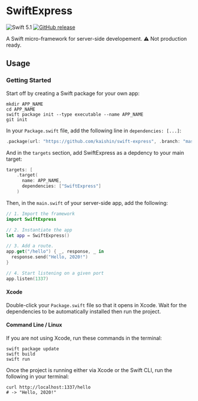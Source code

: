 # SwiftExpress
![Swift 5.1](https://img.shields.io/badge/Swift-5.1-orange.svg) [![GitHub release](https://img.shields.io/github/release/kaishin/swift-express.svg)](https://github.com/kaishin/swift-express/releases/latest)

A Swift micro-framework for server-side developement.
⚠️ Not production ready.

## Usage

### Getting Started

Start off by creating a Swift package for your own app:

```shell
mkdir APP_NAME
cd APP_NAME
swift package init --type executable --name APP_NAME
git init
```
In your `Package.swift` file, add the following line in `dependencies: [...]`:

```swift
.package(url: "https://github.com/kaishin/swift-express", .branch: "master")
```

And in the `targets` section, add SwiftExpress as a depdency to your main target:

```swift
targets: [
    .target(
      name: APP_NAME,
      dependencies: ["SwiftExpress"]
    )
```

Then, in the `main.swift` of your server-side app, add the following:

```swift
// 1. Import the framework
import SwiftExpress 

// 2. Instantiate the app
let app = SwiftExpress() 

// 3. Add a route.
app.get("/hello") { _, response, _ in
  response.send("Hello, 2020!")
}

// 4. Start listening on a given port
app.listen(1337)
```

#### Xcode

Double-click your `Package.swift` file so that it opens in Xcode. Wait for the dependencies to be automatically installed then run the project.

#### Command Line / Linux

If you are not using Xcode, run these commands in the terminal:

```shell
swift package update
swift build
swift run
```

Once the project is running either via Xcode or the Swift CLI, run the following in your terminal:

```shell
curl http://localhost:1337/hello
# -> "Hello, 2020!"
```
